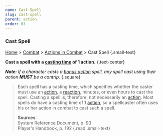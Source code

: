 ```yaml
---
name: Cast Spell
slug: cast-spell
parent: action
order: 03
---
```

### Cast Spell
[Home](dm-operations-center) > [Combat](combat) > [Actions in Combat](actions-in-combat) > Cast Spell {.small-text}

**Cast a spell with a [casting time](casting-time) of 1 action.** {.text-center}

***Note**: If a character casts a [bonus action](bonus-action) spell, any spell cast using their action **MUST** be a cantrip.*
{.square}

> Each spell has a casting time, which specifies whether the caster must use an [action](action), a [reaction](reaction), minutes, or even hours to cast the spell. Casting a spell is, therefore, not necessarily an [action](action). Most spells do have a casting time of 1 [action](action), so a spellcaster often uses his or her action in combat to cast such a spell. 
>
> **Sources** <br/>
> System Reference Document, p. 93<br/>
> Player's Handbook, p. 192
{.read .small-text}
